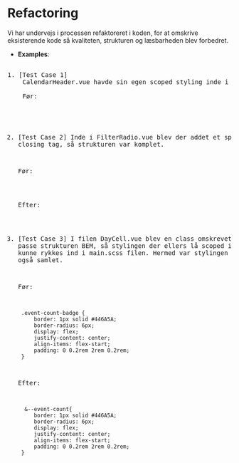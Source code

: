 # Refactoring

Vi har undervejs i processen refaktoreret i koden, for at omskrive eksisterende kode så kvaliteten, strukturen og læsbarheden blev forbedret.

- **Examples**: 
<pre>

1. [Test Case 1]
    CalendarHeader.vue havde sin egen scoped styling inde i filen, dette blev sat ind i main.scss filen, så stylingen for dette var samlet. 
    
    Før:
        <style lang="scss" scoped>
        @use "@/assets/main.scss";
        .calendar{
            display: flex;
            &__nav-button {
                background: none;
                border: none;
                font-size: 2rem;
                cursor: pointer;
                margin: 0 1rem;
            }
        }
    
    Efter: 
        .calendar{
          display: flex;
          justify-content: space-between;
            &__nav-button {
                background: none;
                border: none;
                font-size: 2rem;
                cursor: pointer;
                margin: 0 1rem;
            
                &--container {
                    display: flex;
                    align-items: center;
                    justify-content: center;
                }
            }   
        }
</style>

2. [Test Case 2]
    Inde i FilterRadio.vue blev der addet et span closing tag, så strukturen var komplet.

    Før: 
        <span class="filter__radio">
            <span class="filter__radio-dot" />
        </span>
        <div class="filter__content">

    Efter: 
        <span class="filter__radio">
            <span class="filter__radio-dot"></span>
        </span>
        <div class="filter__content">

3. [Test Case 3]
    I filen DayCell.vue blev en class omskrevet til at passe strukturen BEM, så stylingen der ellers lå scoped i samme fil kunne rykkes ind i main.scss filen. Hermed var stylingen for DayCell også samlet.

    Før: 
        <div v-if="eventCount > 0" class="event-count-badge">

        .event-count-badge {
            border: 1px solid #446A5A;
            border-radius: 6px;
            display: flex;
            justify-content: center;
            align-items: flex-start;
            padding: 0 0.2rem 2rem 0.2rem;
        }

    Efter:
        <div v-if="eventCount > 0" class="calendar__cell--event-count">

         &--event-count{
            border: 1px solid #446A5A;
            border-radius: 6px;
            display: flex;
            justify-content: center;
            align-items: flex-start;
            padding: 0 0.2rem 2rem 0.2rem;
        }



</pre>